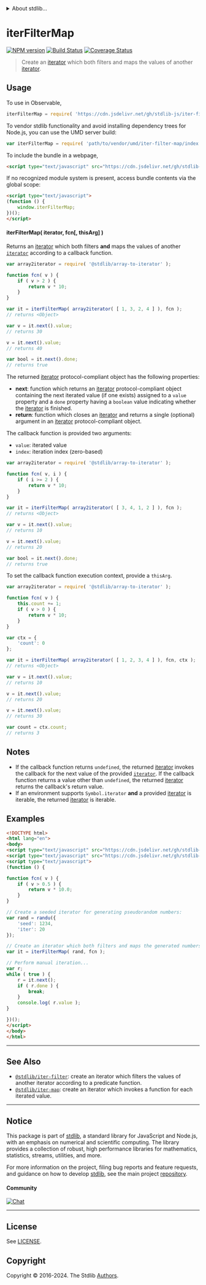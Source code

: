 <!--

@license Apache-2.0

Copyright (c) 2019 The Stdlib Authors.

Licensed under the Apache License, Version 2.0 (the "License");
you may not use this file except in compliance with the License.
You may obtain a copy of the License at

   http://www.apache.org/licenses/LICENSE-2.0

Unless required by applicable law or agreed to in writing, software
distributed under the License is distributed on an "AS IS" BASIS,
WITHOUT WARRANTIES OR CONDITIONS OF ANY KIND, either express or implied.
See the License for the specific language governing permissions and
limitations under the License.

-->


<details>
  <summary>
    About stdlib...
  </summary>
  <p>We believe in a future in which the web is a preferred environment for numerical computation. To help realize this future, we've built stdlib. stdlib is a standard library, with an emphasis on numerical and scientific computation, written in JavaScript (and C) for execution in browsers and in Node.js.</p>
  <p>The library is fully decomposable, being architected in such a way that you can swap out and mix and match APIs and functionality to cater to your exact preferences and use cases.</p>
  <p>When you use stdlib, you can be absolutely certain that you are using the most thorough, rigorous, well-written, studied, documented, tested, measured, and high-quality code out there.</p>
  <p>To join us in bringing numerical computing to the web, get started by checking us out on <a href="https://github.com/stdlib-js/stdlib">GitHub</a>, and please consider <a href="https://opencollective.com/stdlib">financially supporting stdlib</a>. We greatly appreciate your continued support!</p>
</details>

# iterFilterMap

[![NPM version][npm-image]][npm-url] [![Build Status][test-image]][test-url] [![Coverage Status][coverage-image]][coverage-url] <!-- [![dependencies][dependencies-image]][dependencies-url] -->

> Create an [iterator][mdn-iterator-protocol] which both filters and maps the values of another [iterator][mdn-iterator-protocol].

<!-- Section to include introductory text. Make sure to keep an empty line after the intro `section` element and another before the `/section` close. -->

<section class="intro">

</section>

<!-- /.intro -->

<!-- Package usage documentation. -->



<section class="usage">

## Usage

To use in Observable,

```javascript
iterFilterMap = require( 'https://cdn.jsdelivr.net/gh/stdlib-js/iter-filter-map@v0.2.0-umd/browser.js' )
```

To vendor stdlib functionality and avoid installing dependency trees for Node.js, you can use the UMD server build:

```javascript
var iterFilterMap = require( 'path/to/vendor/umd/iter-filter-map/index.js' )
```

To include the bundle in a webpage,

```html
<script type="text/javascript" src="https://cdn.jsdelivr.net/gh/stdlib-js/iter-filter-map@v0.2.0-umd/browser.js"></script>
```

If no recognized module system is present, access bundle contents via the global scope:

```html
<script type="text/javascript">
(function () {
    window.iterFilterMap;
})();
</script>
```

#### iterFilterMap( iterator, fcn\[, thisArg] )

Returns an [iterator][mdn-iterator-protocol] which both filters **and** maps the values of another [`iterator`][mdn-iterator-protocol] according to a callback function.

```javascript
var array2iterator = require( '@stdlib/array-to-iterator' );

function fcn( v ) {
    if ( v > 2 ) {
        return v * 10;
    }
}

var it = iterFilterMap( array2iterator( [ 1, 3, 2, 4 ] ), fcn );
// returns <Object>

var v = it.next().value;
// returns 30

v = it.next().value;
// returns 40

var bool = it.next().done;
// returns true
```

The returned [iterator][mdn-iterator-protocol] protocol-compliant object has the following properties:

-   **next**: function which returns an [iterator][mdn-iterator-protocol] protocol-compliant object containing the next iterated value (if one exists) assigned to a `value` property and a `done` property having a `boolean` value indicating whether the [iterator][mdn-iterator-protocol] is finished.
-   **return**: function which closes an [iterator][mdn-iterator-protocol] and returns a single (optional) argument in an [iterator][mdn-iterator-protocol] protocol-compliant object.

The callback function is provided two arguments:

-   `value`: iterated value
-   `index`: iteration index (zero-based)

```javascript
var array2iterator = require( '@stdlib/array-to-iterator' );

function fcn( v, i ) {
    if ( i >= 2 ) {
        return v * 10;
    }
}

var it = iterFilterMap( array2iterator( [ 3, 4, 1, 2 ] ), fcn );
// returns <Object>

var v = it.next().value;
// returns 10

v = it.next().value;
// returns 20

var bool = it.next().done;
// returns true
```

To set the callback function execution context, provide a `thisArg`.

<!-- eslint-disable no-invalid-this -->

```javascript
var array2iterator = require( '@stdlib/array-to-iterator' );

function fcn( v ) {
    this.count += 1;
    if ( v > 0 ) {
        return v * 10;
    }
}

var ctx = {
    'count': 0
};

var it = iterFilterMap( array2iterator( [ 1, 2, 3, 4 ] ), fcn, ctx );
// returns <Object>

var v = it.next().value;
// returns 10

v = it.next().value;
// returns 20

v = it.next().value;
// returns 30

var count = ctx.count;
// returns 3
```

</section>

<!-- /.usage -->

<!-- Package usage notes. Make sure to keep an empty line after the `section` element and another before the `/section` close. -->

<section class="notes">

## Notes

-   If the callback function returns `undefined`, the returned [iterator][mdn-iterator-protocol] invokes the callback for the next value of the provided [`iterator`][mdn-iterator-protocol]. If the callback function returns a value other than `undefined`, the returned [iterator][mdn-iterator-protocol] returns the callback's return value.
-   If an environment supports `Symbol.iterator` **and** a provided [iterator][mdn-iterator-protocol] is iterable, the returned [iterator][mdn-iterator-protocol] is iterable.

</section>

<!-- /.notes -->

<!-- Package usage examples. -->

<section class="examples">

## Examples

<!-- eslint no-undef: "error" -->

```html
<!DOCTYPE html>
<html lang="en">
<body>
<script type="text/javascript" src="https://cdn.jsdelivr.net/gh/stdlib-js/random-iter-randu@umd/browser.js"></script>
<script type="text/javascript" src="https://cdn.jsdelivr.net/gh/stdlib-js/iter-filter-map@v0.2.0-umd/browser.js"></script>
<script type="text/javascript">
(function () {

function fcn( v ) {
    if ( v > 0.5 ) {
        return v * 10.0;
    }
}

// Create a seeded iterator for generating pseudorandom numbers:
var rand = randu({
    'seed': 1234,
    'iter': 20
});

// Create an iterator which both filters and maps the generated numbers:
var it = iterFilterMap( rand, fcn );

// Perform manual iteration...
var r;
while ( true ) {
    r = it.next();
    if ( r.done ) {
        break;
    }
    console.log( r.value );
}

})();
</script>
</body>
</html>
```

</section>

<!-- /.examples -->

<!-- Section to include cited references. If references are included, add a horizontal rule *before* the section. Make sure to keep an empty line after the `section` element and another before the `/section` close. -->

<section class="references">

</section>

<!-- /.references -->

<!-- Section for related `stdlib` packages. Do not manually edit this section, as it is automatically populated. -->

<section class="related">

* * *

## See Also

-   <span class="package-name">[`@stdlib/iter-filter`][@stdlib/iter/filter]</span><span class="delimiter">: </span><span class="description">create an iterator which filters the values of another iterator according to a predicate function.</span>
-   <span class="package-name">[`@stdlib/iter-map`][@stdlib/iter/map]</span><span class="delimiter">: </span><span class="description">create an iterator which invokes a function for each iterated value.</span>

</section>

<!-- /.related -->

<!-- Section for all links. Make sure to keep an empty line after the `section` element and another before the `/section` close. -->


<section class="main-repo" >

* * *

## Notice

This package is part of [stdlib][stdlib], a standard library for JavaScript and Node.js, with an emphasis on numerical and scientific computing. The library provides a collection of robust, high performance libraries for mathematics, statistics, streams, utilities, and more.

For more information on the project, filing bug reports and feature requests, and guidance on how to develop [stdlib][stdlib], see the main project [repository][stdlib].

#### Community

[![Chat][chat-image]][chat-url]

---

## License

See [LICENSE][stdlib-license].


## Copyright

Copyright &copy; 2016-2024. The Stdlib [Authors][stdlib-authors].

</section>

<!-- /.stdlib -->

<!-- Section for all links. Make sure to keep an empty line after the `section` element and another before the `/section` close. -->

<section class="links">

[npm-image]: http://img.shields.io/npm/v/@stdlib/iter-filter-map.svg
[npm-url]: https://npmjs.org/package/@stdlib/iter-filter-map

[test-image]: https://github.com/stdlib-js/iter-filter-map/actions/workflows/test.yml/badge.svg?branch=v0.2.0
[test-url]: https://github.com/stdlib-js/iter-filter-map/actions/workflows/test.yml?query=branch:v0.2.0

[coverage-image]: https://img.shields.io/codecov/c/github/stdlib-js/iter-filter-map/main.svg
[coverage-url]: https://codecov.io/github/stdlib-js/iter-filter-map?branch=main

<!--

[dependencies-image]: https://img.shields.io/david/stdlib-js/iter-filter-map.svg
[dependencies-url]: https://david-dm.org/stdlib-js/iter-filter-map/main

-->

[chat-image]: https://img.shields.io/gitter/room/stdlib-js/stdlib.svg
[chat-url]: https://app.gitter.im/#/room/#stdlib-js_stdlib:gitter.im

[stdlib]: https://github.com/stdlib-js/stdlib

[stdlib-authors]: https://github.com/stdlib-js/stdlib/graphs/contributors

[umd]: https://github.com/umdjs/umd
[es-module]: https://developer.mozilla.org/en-US/docs/Web/JavaScript/Guide/Modules

[deno-url]: https://github.com/stdlib-js/iter-filter-map/tree/deno
[deno-readme]: https://github.com/stdlib-js/iter-filter-map/blob/deno/README.md
[umd-url]: https://github.com/stdlib-js/iter-filter-map/tree/umd
[umd-readme]: https://github.com/stdlib-js/iter-filter-map/blob/umd/README.md
[esm-url]: https://github.com/stdlib-js/iter-filter-map/tree/esm
[esm-readme]: https://github.com/stdlib-js/iter-filter-map/blob/esm/README.md
[branches-url]: https://github.com/stdlib-js/iter-filter-map/blob/main/branches.md

[stdlib-license]: https://raw.githubusercontent.com/stdlib-js/iter-filter-map/main/LICENSE

[mdn-iterator-protocol]: https://developer.mozilla.org/en-US/docs/Web/JavaScript/Reference/Iteration_protocols#The_iterator_protocol

<!-- <related-links> -->

[@stdlib/iter/filter]: https://github.com/stdlib-js/iter-filter/tree/umd

[@stdlib/iter/map]: https://github.com/stdlib-js/iter-map/tree/umd

<!-- </related-links> -->

</section>

<!-- /.links -->
